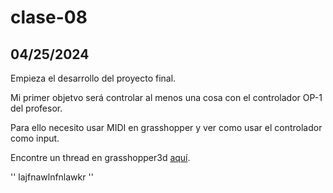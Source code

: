 # clase-08
## 04/25/2024
Empieza el desarrollo del proyecto final.

Mi primer objetvo será controlar al menos una cosa con el controlador OP-1 del profesor.

Para ello necesito usar MIDI en grasshopper y ver como usar el controlador como input.

Encontre un thread en grasshopper3d [aquí](<https://www.grasshopper3d.com/group/ghowl/forum/topics/physical-sliders?page=4>).

''
lajfnawlnfnlawkr
''
